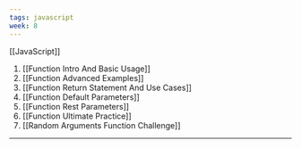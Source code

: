 ```yaml
---
tags: javascript
week: 8
---
```

[[JavaScript]]

1. [[Function Intro And Basic Usage]]
2. [[Function Advanced Examples]]
3. [[Function Return Statement And Use Cases]]
4. [[Function Default Parameters]]
5. [[Function Rest Parameters]]
6. [[Function Ultimate Practice]]
7. [[Random Arguments Function Challenge]]

---


